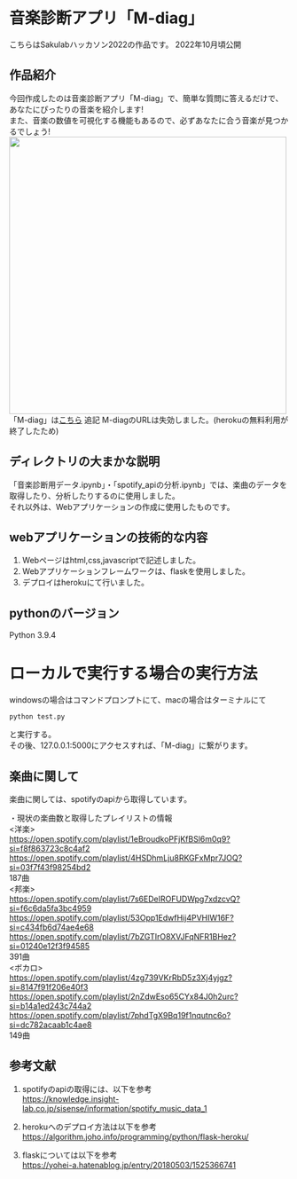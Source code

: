 # 音楽診断アプリ「M-diag」
こちらはSakulabハッカソン2022の作品です。
2022年10月頃公開

## 作品紹介
今回作成したのは音楽診断アプリ「M-diag」で、簡単な質問に答えるだけで、あなたにぴったりの音楽を紹介します!  
また、音楽の数値を可視化する機能もあるので、必ずあなたに合う音楽が見つかるでしょう!  
<img src="https://user-images.githubusercontent.com/106829693/197347769-9f5c0dfa-d972-4c8a-9009-934e92beb7a6.png" width="500">  
「M-diag」は[こちら](https://m-diag-app.herokuapp.com/)
追記
M-diagのURLは失効しました。(herokuの無料利用が終了したため)

## ディレクトリの大まかな説明
「音楽診断用データ.ipynb」・「spotify_apiの分析.ipynb」では、楽曲のデータを取得したり、分析したりするのに使用しました。  
それ以外は、Webアプリケーションの作成に使用したものです。

## webアプリケーションの技術的な内容
1. Webページはhtml,css,javascriptで記述しました。
2. Webアプリケーションフレームワークは、flaskを使用しました。
3. デプロイはherokuにて行いました。

## pythonのバージョン
Python 3.9.4

# ローカルで実行する場合の実行方法
windowsの場合はコマンドプロンプトにて、macの場合はターミナルにて  
```
python test.py
```
と実行する。  
その後、127.0.0.1:5000にアクセスすれば、「M-diag」に繋がります。

## 楽曲に関して
楽曲に関しては、spotifyのapiから取得しています。

・現状の楽曲数と取得したプレイリストの情報  
<洋楽>  
https://open.spotify.com/playlist/1eBroudkoPFjKfBSl6m0q9?si=f8f863723c8c4af2  
https://open.spotify.com/playlist/4HSDhmLju8RKGFxMpr7JOQ?si=03f7f43f98254bd2  
187曲  
<邦楽>  
https://open.spotify.com/playlist/7s6EDeIROFUDWpg7xdzcvQ?si=f6c6da5fa3bc4959  
https://open.spotify.com/playlist/53Opp1EdwfHij4PVHIW16F?si=c434fb6d74ae4e68  
https://open.spotify.com/playlist/7bZGTIrO8XVJFqNFR1BHez?si=01240e12f3f94585  
391曲  
<ボカロ>  
https://open.spotify.com/playlist/4zg739VKrRbD5z3Xj4yjgz?si=8147f91f206e40f3  
https://open.spotify.com/playlist/2nZdwEso65CYx84J0h2urc?si=b14a1ed243c744a2  
https://open.spotify.com/playlist/7phdTgX9Bq19f1nqutnc6o?si=dc782acaab1c4ae8  
149曲  

## 参考文献
1. spotifyのapiの取得には、以下を参考  
https://knowledge.insight-lab.co.jp/sisense/information/spotify_music_data_1

2. herokuへのデプロイ方法は以下を参考  
https://algorithm.joho.info/programming/python/flask-heroku/

3. flaskについては以下を参考  
https://yohei-a.hatenablog.jp/entry/20180503/1525366741
